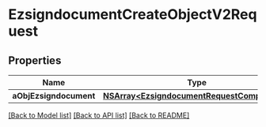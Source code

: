 # EzsigndocumentCreateObjectV2Request

## Properties
Name | Type | Description | Notes
------------ | ------------- | ------------- | -------------
**aObjEzsigndocument** | [**NSArray&lt;EzsigndocumentRequestCompound&gt;***](EzsigndocumentRequest.md) |  | 

[[Back to Model list]](../README.md#documentation-for-models) [[Back to API list]](../README.md#documentation-for-api-endpoints) [[Back to README]](../README.md)


